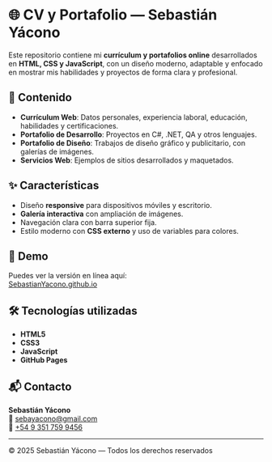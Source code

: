 # 🌐 CV y Portafolio — Sebastián Yácono

Este repositorio contiene mi **currículum y portafolios online** desarrollados en **HTML, CSS y JavaScript**, con un diseño moderno, adaptable y enfocado en mostrar mis habilidades y proyectos de forma clara y profesional.

## 📄 Contenido
- **Currículum Web**: Datos personales, experiencia laboral, educación, habilidades y certificaciones.
- **Portafolio de Desarrollo**: Proyectos en C#, .NET, QA y otros lenguajes.
- **Portafolio de Diseño**: Trabajos de diseño gráfico y publicitario, con galerías de imágenes.
- **Servicios Web**: Ejemplos de sitios desarrollados y maquetados.

## ✨ Características
- Diseño **responsive** para dispositivos móviles y escritorio.
- **Galería interactiva** con ampliación de imágenes.
- Navegación clara con barra superior fija.
- Estilo moderno con **CSS externo** y uso de variables para colores.

## 🚀 Demo
Puedes ver la versión en línea aquí:  
[SebastianYacono.github.io](https://SebastianYacono.github.io)

## 🛠 Tecnologías utilizadas
- **HTML5**
- **CSS3**
- **JavaScript**
- **GitHub Pages**

## 📬 Contacto
**Sebastián Yácono**  
📧 [sebayacono@gmail.com](mailto:sebayacono@gmail.com)  
📱 [+54 9 351 759 9456](https://wa.me/5493517599456)

---
© 2025 Sebastián Yácono — Todos los derechos reservados
